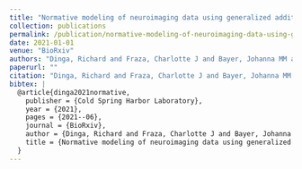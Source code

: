 ```yaml
---
title: "Normative modeling of neuroimaging data using generalized additive models of location scale and shape"
collection: publications
permalink: /publication/normative-modeling-of-neuroimaging-data-using-generalized-additive-models-of-loc
date: 2021-01-01
venue: "BioRxiv"
authors: "Dinga, Richard and Fraza, Charlotte J and Bayer, Johanna MM and Kia, Seyed Mostafa and Beckmann, Christian F and Marquand, Andre F"
paperurl: ""
citation: "Dinga, Richard and Fraza, Charlotte J and Bayer, Johanna MM and Kia, Seyed Mostafa and Beckmann, Christian F and Marquand, Andre F (2021). Normative modeling of neuroimaging data using generalized additive models of location scale and shape. BioRxiv."
bibtex: |
  @article{dinga2021normative,
    publisher = {Cold Spring Harbor Laboratory},
    year = {2021},
    pages = {2021--06},
    journal = {BioRxiv},
    author = {Dinga, Richard and Fraza, Charlotte J and Bayer, Johanna MM and Kia, Seyed Mostafa and Beckmann, Christian F and Marquand, Andre F},
    title = {Normative modeling of neuroimaging data using generalized additive models of location scale and shape},
  }
---
```


